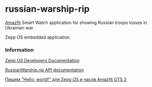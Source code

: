 # russian-warship-rip
[Amazfit](https://www.amazfit.com) Smart Watch application for showing Russian troops losses in Ukrainian war.

Zepp OS embedded application.

### Information

[Zepp OS Developers Documentation](https://docs.zepp.com/)

[RussianWarship.rip API documentation](https://russianwarship.rip/api-documentation)

[Пишем "Hello, world!" для Zepp OS и часов Amazfit GTS 3](https://habr.com/ru/post/651185)
